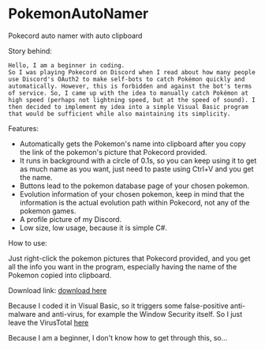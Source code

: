 # PokemonAutoNamer
Pokecord auto namer with auto clipboard

Story behind:
   
    Hello, I am a beginner in coding.
    So I was playing Pokecord on Discord when I read about how many people use Discord's OAuth2 to make self-bots to catch Pokémon quickly and automatically. However, this is forbidden and against the bot's terms of service. So, I came up with the idea to manually catch Pokémon at high speed (perhaps not lightning speed, but at the speed of sound). I then decided to implement my idea into a simple Visual Basic program that would be sufficient while also maintaining its simplicity.

Features:
   - Automatically gets the Pokemon's name into clipboard after you copy the link of the pokemon's picture that Pokecord provided.
   - It runs in background with a circle of 0.1s, so you can keep using it to get as much name as you want, just need to paste using Ctrl+V and you get the name.
   - Buttons lead to the pokemon database page of your chosen pokemon.
   - Evolution information of your chosen pokemon, keep in mind that the information is the actual evolution path within Pokecord, not any of the pokemon games.
   - A profile picture of my Discord.
   - Low size, low usage, because it is simple C#.
    
How to use: 
   
   Just right-click the pokemon pictures that Pokecord provided, and you get all the info you want in the program, especially having the name of the Pokemon copied into clipboard.


Download link: [download here](https://github.com/Duy247/PkmAutoName/blob/main/PkmAutoName/bin/Debug/PkmAutoName.exe)

Because I coded it in Visual Basic, so it triggers some false-positive anti-malware and anti-virus, for example the Window Security itself. So I just leave the VirusTotal [here](https://www.virustotal.com/gui/file/c7c6e32b160cc3ad9feab62ecdd38043da08eeb61b2e178de23937f4414ccc06?nocache=1)

Because I am a beginner, I don't know how to get through this, so...
